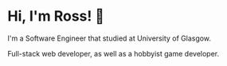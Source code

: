 # Hi, I'm Ross! 👋

I'm a Software Engineer that studied at University of Glasgow.

Full-stack web developer, as well as a hobbyist game developer.
